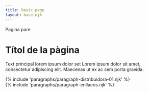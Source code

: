 ```yaml
---
title: basic page
layout: base.njk
---
```

<div class="header-content container">
    <div class="parent-page">
        Pagina pare
    </div>
     <h1>Títol de la pàgina</h1>
    <div class="descr">
        <p>Text principal lorem ipsum dolor set Lorem ipsum dolor sit amet, consectetur adipiscing elit. Maecenas ut ex ac sem porta gravida.</p>
    </div>
</div>

<!--paragraphs -->

{% include 'paragraphs/paragraph-distribuidora-01.njk' %}   
{% include 'paragraphs/paragraph-enllacos.njk' %}  